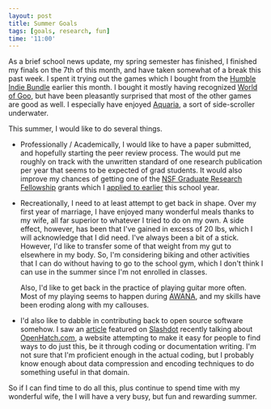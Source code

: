 ```yaml
---
layout: post
title: Summer Goals
tags: [goals, research, fun]
time: '11:00'
---
```


As a brief school news update, my spring semester has finished, I finished my finals on the 7th of this month, and have taken somewhat of a break this past week.  I spent it trying out the games which I bought from the [Humble Indie Bundle] earlier this month.  I bought it mostly having recognized [World of Goo], but have been pleasantly surprised that most of the other games are good as well.  I especially have enjoyed [Aquaria], a sort of side-scroller underwater.

[Humble Indie Bundle]:http://www.wolfire.com/humble
[World of Goo]:http://2dboy.com/games.php
[Aquaria]:http://www.bit-blot.com/aquaria/

This summer, I would like to do several things.

+ 	Professionally / Academically, I would like to have a paper submitted, and hopefully starting the peer review process.  The would put me roughly on track with the unwritten standard of one research publication per year that seems to be expected of grad students.  It would also improve my chances of getting one of the [NSF Graduate Research Fellowship] grants which I [applied to earlier] this school year.

[NSF Graduate Research Fellowship]:http://www.nsfgrfp.org/
[applied to earlier]:/2009/12/05/finals_and_other_happenings/

+ 	Recreationally, I need to at least attempt to get back in shape.  Over my first year of marriage, I have enjoyed many wonderful meals thanks to my wife, all far superior to whatever I tried to do on my own.  A side effect, however, has been that I've gained in excess of 20 lbs, which I will acknowledge that I did need.  I've always been a bit of a stick.  However, I'd like to transfer some of that weight from my gut to elsewhere in my body.  So, I'm considering biking and other activities that I can do without having to go to the school gym, which I don't think I can use in the summer since I'm not enrolled in classes.

	Also, I'd like to get back in the practice of playing guitar more often.  Most of my playing seems to happen during [AWANA], and my skills have been eroding along with my callouses.

[AWANA]:http://en.wikipedia.org/wiki/Awana

+	I'd also like to dabble in contributing back to open source software somehow.  I saw an [article] featured on [Slashdot] recently talking about [OpenHatch.com], a website attempting to make it easy for people to find ways to do just this, be it through coding or documentation writing.  I'm not sure that I'm proficient enough in the actual coding, but I probably know enough about data compression and encoding techniques to do something useful in that domain.

So if I can find time to do all this, plus continue to spend time with my wonderful wife, the I will have a very busy, but fun and rewarding summer.

[article]:http://breaking-catch22.com/?p=152
[Slashdot]:http://news.slashdot.org/story/10/05/16/2121247/Getting-Started-Contributing-Back-To-Open-Source
[OpenHatch.com]:http://openhatch.org/
